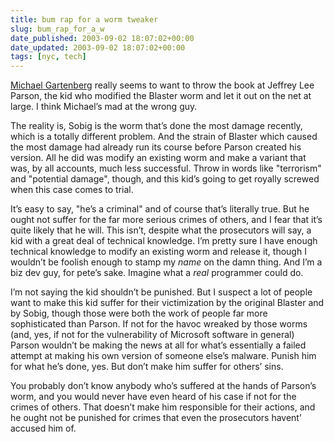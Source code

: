 ```yaml
---
title: bum rap for a worm tweaker
slug: bum_rap_for_a_w
date_published: 2003-09-02 18:07:02+00:00
date_updated: 2003-09-02 18:07:02+00:00
tags: [nyc, tech]
---
```

[Michael Gartenberg](http://weblogs.jupiterresearch.com/analysts/gartenberg/archives/001428.html) really seems to want to throw the book at Jeffrey Lee Parson, the kid who modified the Blaster worm and let it out on the net at large. I think Michael’s mad at the wrong guy.

The reality is, Sobig is the worm that’s done the most damage recently, which is a totally different problem. And the strain of Blaster which caused the most damage had already run its course before Parson created his version. All he did was modify an existing worm and make a variant that was, by all accounts, much less successful. Throw in words like "terrorism" and "potential damage", though, and this kid’s going to get royally screwed when this case comes to trial.

It’s easy to say, "he’s a criminal" and of course that’s literally true. But he ought not suffer for the far more serious crimes of others, and I fear that it’s quite likely that he will. This isn’t, despite what the prosecutors will say, a kid with a great deal of technical knowledge. I’m pretty sure I have enough technical knowledge to modify an existing worm and release it, though I wouldn’t be foolish enough to stamp my *name* on the damn thing. And I’m a biz dev guy, for pete’s sake. Imagine what a *real* programmer could do.

I’m not saying the kid shouldn’t be punished. But I suspect a lot of people want to make this kid suffer for their victimization by the original Blaster and by Sobig, though those were both the work of people far more sophisticated than Parson. If not for the havoc wreaked by those worms (and, yes, if not for the vulnerability of Microsoft software in general) Parson wouldn’t be making the news at all for what’s essentially a failed attempt at making his own version of someone else’s malware. Punish him for what he’s done, yes. But don’t make him suffer for others’ sins.

You probably don’t know anybody who’s suffered at the hands of Parson’s worm, and you would never have even heard of his case if not for the crimes of others. That doesn’t make him responsible for their actions, and he ought not be punished for crimes that even the prosecutors havent’ accused him of.
